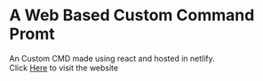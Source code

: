 <h1>A Web Based Custom Command Promt</h1>


An Custom CMD made using react and hosted in netlify. <br>
Click <a href="https://custom-cmd.netlify.app/" target="_blank">Here</a> to visit the website
